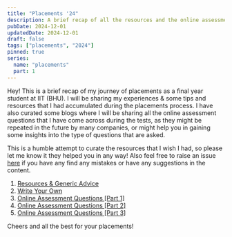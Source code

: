 ```yaml
---
title: "Placements '24"
description: A brief recap of all the resources and the online assessments I came across during the placement season of 2024.
pubDate: 2024-12-01
updatedDate: 2024-12-01
draft: false
tags: ["placements", "2024"]
pinned: true
series:
  name: "placements"
  part: 1
---
```


Hey! This is a brief recap of my journey of placements as a final year student at IIT (BHU). I will be sharing my experiences & some tips and resources that I had accumulated during the placements process. I have also curated some blogs where I will be sharing all the online assessment questions that I have come across during the tests, as they might be repeated in the future by many companies, or might help you in gaining some insights into the type of questions that are asked.

This is a humble attempt to curate the resources that I wish I had, so please let me know it they helped you in any way! Also feel free to raise an issue [here](https://github.com/EshaanAgg/web/issues) if you have any find any mistakes or have any suggestions in the content.

1. [Resources & Generic Advice](/blog/placements/resources)
2. [Write Your Own](/blog/placements/write_your_own)
3. [Online Assessment Questions [Part 1]](/blog/placements/oa_1)
4. [Online Assessment Questions [Part 2]](/blog/placements/oa_2)
5. [Online Assessment Questions [Part 3]](/blog/placements/oa_3)

Cheers and all the best for your placements!
